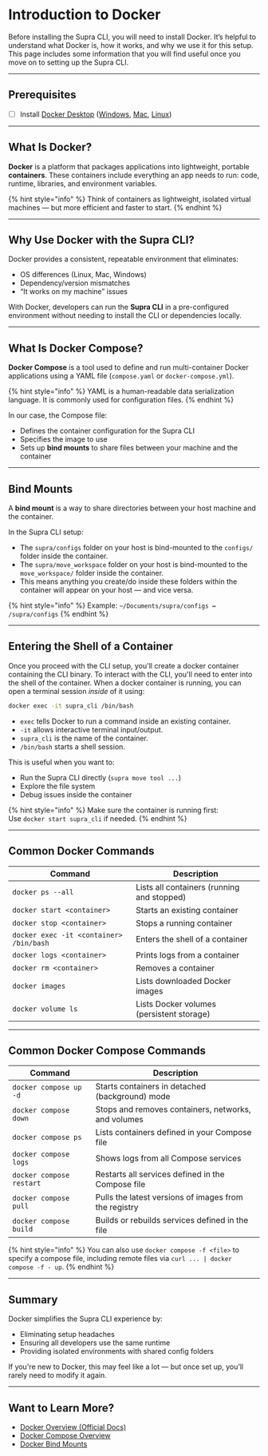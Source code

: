 # Introduction to Docker

Before installing the Supra CLI, you will need to install Docker. It’s helpful to understand what Docker is, how it works, and why we use it for this setup. This page includes some information that you will find useful once you move on to setting up the Supra CLI.

***

## Prerequisites

* [ ] Install [Docker Desktop](https://www.docker.com/) ([Windows](https://docs.docker.com/desktop/setup/install/windows-install/), [Mac](https://docs.docker.com/desktop/setup/install/mac-install/), [Linux](https://docs.docker.com/desktop/setup/install/linux/))

***

## What Is Docker?

**Docker** is a platform that packages applications into lightweight, portable **containers**. These containers include everything an app needs to run: code, runtime, libraries, and environment variables.

{% hint style="info" %}
Think of containers as lightweight, isolated virtual machines — but more efficient and faster to start.
{% endhint %}

***

## Why Use Docker with the Supra CLI?

Docker provides a consistent, repeatable environment that eliminates:

* OS differences (Linux, Mac, Windows)
* Dependency/version mismatches
* “It works on my machine” issues

With Docker, developers can run the **Supra CLI** in a pre-configured environment without needing to install the CLI or dependencies locally.

***

## What Is Docker Compose?

**Docker Compose** is a tool used to define and run multi-container Docker applications using a YAML file (`compose.yaml` or `docker-compose.yml`).

{% hint style="info" %}
YAML is a human-readable data serialization language. It is commonly used for configuration files.
{% endhint %}

In our case, the Compose file:

* Defines the container configuration for the Supra CLI
* Specifies the image to use
* Sets up **bind mounts** to share files between your machine and the container

***

## Bind Mounts

A **bind mount** is a way to share directories between your host machine and the container.

In the Supra CLI setup:

* The `supra/configs` folder on your host is bind-mounted to the `configs/` folder inside the container.
* The `supra/move_workspace` folder on your host is bind-mounted to the `move_workspace/` folder inside the container.
* This means anything you create/do inside these folders within the container will appear on your host — and vice versa.

{% hint style="info" %}
Example: `~/Documents/supra/configs ↔ /supra/configs`&#x20;
{% endhint %}

***

## Entering the Shell of a Container

Once you proceed with the CLI setup, you'll create a docker container containing the CLI binary. To interact with the CLI, you'll need to enter into the shell of the container. When a docker container is running, you can open a terminal session _inside_ of it using:

```bash
docker exec -it supra_cli /bin/bash
```

* `exec` tells Docker to run a command inside an existing container.
* `-it` allows interactive terminal input/output.
* `supra_cli` is the name of the container.
* `/bin/bash` starts a shell session.

This is useful when you want to:

* Run the Supra CLI directly (`supra move tool ...`)
* Explore the file system
* Debug issues inside the container

{% hint style="info" %}
Make sure the container is running first:\
Use `docker start supra_cli` if needed.
{% endhint %}

***

## Common Docker Commands

| Command                                 | Description                                |
| --------------------------------------- | ------------------------------------------ |
| `docker ps --all`                       | Lists all containers (running and stopped) |
| `docker start <container>`              | Starts an existing container               |
| `docker stop <container>`               | Stops a running container                  |
| `docker exec -it <container> /bin/bash` | Enters the shell of a container            |
| `docker logs <container>`               | Prints logs from a container               |
| `docker rm <container>`                 | Removes a container                        |
| `docker images`                         | Lists downloaded Docker images             |
| `docker volume ls`                      | Lists Docker volumes (persistent storage)  |

***

## Common Docker Compose Commands

| Command                  | Description                                           |
| ------------------------ | ----------------------------------------------------- |
| `docker compose up -d`   | Starts containers in detached (background) mode       |
| `docker compose down`    | Stops and removes containers, networks, and volumes   |
| `docker compose ps`      | Lists containers defined in your Compose file         |
| `docker compose logs`    | Shows logs from all Compose services                  |
| `docker compose restart` | Restarts all services defined in the Compose file     |
| `docker compose pull`    | Pulls the latest versions of images from the registry |
| `docker compose build`   | Builds or rebuilds services defined in the file       |

{% hint style="info" %}
You can also use `docker compose -f <file>` to specify a compose file, including remote files via `curl ... | docker compose -f - up`.
{% endhint %}

***

## Summary

Docker simplifies the Supra CLI experience by:

* Eliminating setup headaches
* Ensuring all developers use the same runtime
* Providing isolated environments with shared config folders

If you're new to Docker, this may feel like a lot — but once set up, you’ll rarely need to modify it again.

***

## Want to Learn More?

* [Docker Overview (Official Docs)](https://docs.docker.com/get-started/overview/)
* [Docker Compose Overview](https://docs.docker.com/compose/)
* [Docker Bind Mounts](https://docs.docker.com/storage/bind-mounts/)
